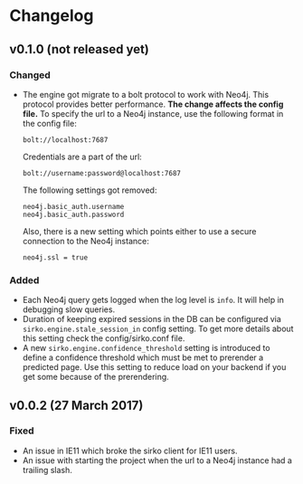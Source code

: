 # Changelog

## v0.1.0 (not released yet)

### Changed

- The engine got migrate to a bolt protocol to work with Neo4j. This protocol provides better performance. **The change affects the config file.**
    To specify the url to a Neo4j instance, use the following format in the config file:

    ```
    bolt://localhost:7687
    ```

    Credentials are a part of the url:

    ```
    bolt://username:password@localhost:7687
    ```

    The following settings got removed:

    ```
    neo4j.basic_auth.username
    neo4j.basic_auth.password
    ```

    Also, there is a new setting which points either to use a secure connection to the Neo4j instance:

    ```
    neo4j.ssl = true
    ```

### Added

- Each Neo4j query gets logged when the log level is `info`. It will help in debugging slow queries.
- Duration of keeping expired sessions in the DB can be configured via `sirko.engine.stale_session_in` config setting.
    To get more details about this setting check the config/sirko.conf file.
- A new `sirko.engine.confidence_threshold` setting is introduced to define a confidence threshold which must be met
    to prerender a predicted page. Use this setting to reduce load on your backend if you get some because of the prerendering.

## v0.0.2 (27 March 2017)

### Fixed

- An issue in IE11 which broke the sirko client for IE11 users.
- An issue with starting the project when the url to a Neo4j instance had a trailing slash.
